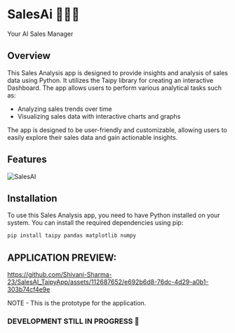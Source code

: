 # SalesAi 🤖🧑‍💼
Your AI Sales Manager


## Overview
This Sales Analysis app is designed to provide insights and analysis of sales data using Python. It utilizes the Taipy library for creating an interactive Dashboard. The app allows users to perform various analytical tasks such as:

- Analyzing sales trends over time
- Visualizing sales data with interactive charts and graphs


The app is designed to be user-friendly and customizable, allowing users to easily explore their sales data and gain actionable insights.

## Features

![SalesAI](https://github.com/Shivani-Sharma-23/SalesAI_TaipyApp/assets/112687652/b10a8b75-face-4d70-b88b-5e166e2f3301)

## Installation

To use this Sales Analysis app, you need to have Python installed on your system. You can install the required dependencies using pip:

```bash
pip install taipy pandas matplotlib numpy
```
## APPLICATION PREVIEW:
https://github.com/Shivani-Sharma-23/SalesAI_TaipyApp/assets/112687652/e692b6d8-76dc-4d29-a0b1-303b74cf4e9e

NOTE - This is the prototype for the application.
### DEVELOPMENT STILL IN PROGRESS 🦾
